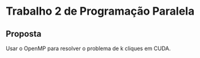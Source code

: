 # Trabalho 2 de Programação Paralela

## Proposta
Usar o OpenMP para resolver o problema de k cliques em CUDA. 
